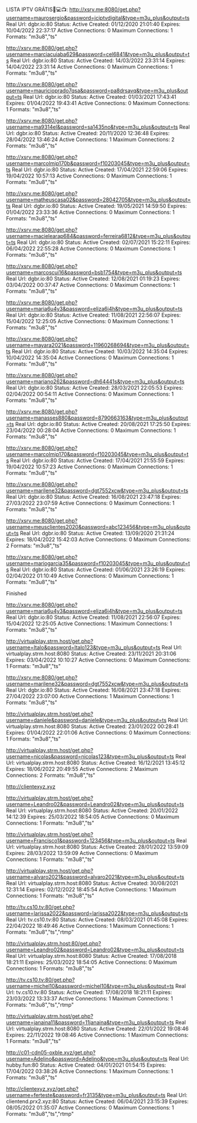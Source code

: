 LISTA IPTV GRÁTIS📲💻📺:
http://xsrv.me:8080/get.php?username=maurosergio&password=jciptvdigital&type=m3u_plus&output=ts
Real Url: dgbr.io:80     Status: Active    Created: 01/12/2020 21:01:40     Expires: 10/04/2022 22:37:17    Active Connections: 0     Maximum Connections: 1     Formats: "m3u8","ts"

http://xsrv.me:8080/get.php?username=marciacuiaba629&password=cel6841&type=m3u_plus&output=ts
Real Url: dgbr.io:80     Status: Active    Created: 14/03/2022 23:31:14     Expires: 14/04/2022 23:31:14    Active Connections: 0     Maximum Connections: 1     Formats: "m3u8","ts"

http://xsrv.me:8080/get.php?username=mauricioprado7qsa&password=pa8drsavq&type=m3u_plus&output=ts
Real Url: dgbr.io:80     Status: Active    Created: 01/03/2021 17:43:41     Expires: 01/04/2022 19:43:41    Active Connections: 0     Maximum Connections: 1     Formats: "m3u8","ts"

http://xsrv.me:8080/get.php?username=ma9314el&password=sa1435no&type=m3u_plus&output=ts
Real Url: dgbr.io:80     Status: Active    Created: 20/11/2020 12:36:48     Expires: 28/04/2022 13:46:24    Active Connections: 1     Maximum Connections: 2     Formats: "m3u8","ts"

http://xsrv.me:8080/get.php?username=marcolmip170b&password=f10203045&type=m3u_plus&output=ts
Real Url: dgbr.io:80     Status: Active    Created: 17/04/2021 22:59:06     Expires: 19/04/2022 10:57:13    Active Connections: 0     Maximum Connections: 1     Formats: "m3u8","ts"

http://xsrv.me:8080/get.php?username=matheuscasa02&password=28042705&type=m3u_plus&output=ts
Real Url: dgbr.io:80     Status: Active    Created: 19/05/2021 14:59:50     Expires: 01/04/2022 23:33:36    Active Connections: 0     Maximum Connections: 1     Formats: "m3u8","ts"

http://xsrv.me:8080/get.php?username=macielearap684&password=ferreira6812&type=m3u_plus&output=ts
Real Url: dgbr.io:80     Status: Active    Created: 02/07/2021 15:22:11     Expires: 06/04/2022 22:55:28    Active Connections: 0     Maximum Connections: 1     Formats: "m3u8","ts"

http://xsrv.me:8080/get.php?username=marcoscui16&password=bsb1754&type=m3u_plus&output=ts
Real Url: dgbr.io:80     Status: Active    Created: 12/08/2021 01:19:23     Expires: 03/04/2022 00:37:47    Active Connections: 0     Maximum Connections: 1     Formats: "m3u8","ts"

http://xsrv.me:8080/get.php?username=maria6u4y3&password=eliza6i4h&type=m3u_plus&output=ts
Real Url: dgbr.io:80     Status: Active    Created: 11/08/2021 22:56:07     Expires: 15/04/2022 12:25:05    Active Connections: 0     Maximum Connections: 1     Formats: "m3u8","ts"

http://xsrv.me:8080/get.php?username=mayara2021&password=11960268694&type=m3u_plus&output=ts
Real Url: dgbr.io:80     Status: Active    Created: 10/03/2022 14:35:04     Expires: 10/04/2022 14:35:04    Active Connections: 0     Maximum Connections: 1     Formats: "m3u8","ts"

http://xsrv.me:8080/get.php?username=mariano262&password=dh64441s&type=m3u_plus&output=ts
Real Url: dgbr.io:80     Status: Active    Created: 28/03/2021 22:05:53     Expires: 02/04/2022 00:54:11    Active Connections: 0     Maximum Connections: 1     Formats: "m3u8","ts"

http://xsrv.me:8080/get.php?username=manasses880&password=8790663163&type=m3u_plus&output=ts
Real Url: dgbr.io:80     Status: Active    Created: 20/08/2021 17:25:50     Expires: 23/04/2022 00:28:04    Active Connections: 0     Maximum Connections: 1     Formats: "m3u8","ts"

http://xsrv.me:8080/get.php?username=marcolmip170&password=f10203045&type=m3u_plus&output=ts
Real Url: dgbr.io:80     Status: Active    Created: 17/04/2021 21:55:59     Expires: 19/04/2022 10:57:23    Active Connections: 0     Maximum Connections: 1     Formats: "m3u8","ts"

http://xsrv.me:8080/get.php?username=marilene32&password=dgt7552xcw&type=m3u_plus&output=ts
Real Url: dgbr.io:80     Status: Active    Created: 16/08/2021 23:47:18     Expires: 27/03/2022 23:07:59    Active Connections: 0     Maximum Connections: 1     Formats: "m3u8","ts"

http://xsrv.me:8080/get.php?username=meusclientes2020&password=abc123456&type=m3u_plus&output=ts
Real Url: dgbr.io:80     Status: Active    Created: 13/09/2020 21:31:24     Expires: 18/04/2022 15:42:03    Active Connections: 0     Maximum Connections: 2     Formats: "m3u8","ts"

http://xsrv.me:8080/get.php?username=mariogarcia35&password=f10203045&type=m3u_plus&output=ts
Real Url: dgbr.io:80     Status: Active    Created: 01/06/2021 23:26:19     Expires: 02/04/2022 01:10:49    Active Connections: 0     Maximum Connections: 1     Formats: "m3u8","ts"

Finished

http://xsrv.me:8080/get.php?username=maria6u4y3&password=eliza6i4h&type=m3u_plus&output=ts
Real Url: dgbr.io:80     Status: Active    Created: 11/08/2021 22:56:07     Expires: 15/04/2022 12:25:05    Active Connections: 1     Maximum Connections: 1     Formats: "m3u8","ts"

http://virtualplay.strm.host/get.php?username=Italo&password=Italo123&type=m3u_plus&output=ts
Real Url: virtualplay.strm.host:8080     Status: Active    Created: 23/11/2021 20:31:06     Expires: 03/04/2022 10:10:27    Active Connections: 0     Maximum Connections: 1     Formats: "m3u8","ts"

http://xsrv.me:8080/get.php?username=marilene32&password=dgt7552xcw&type=m3u_plus&output=ts
Real Url: dgbr.io:80     Status: Active    Created: 16/08/2021 23:47:18     Expires: 27/04/2022 23:07:00    Active Connections: 1     Maximum Connections: 1     Formats: "m3u8","ts"

http://virtualplay.strm.host/get.php?username=daniele&password=daniele&type=m3u_plus&output=ts
Real Url: virtualplay.strm.host:8080     Status: Active    Created: 23/01/2022 00:28:41     Expires: 01/04/2022 22:01:06    Active Connections: 0     Maximum Connections: 1     Formats: "m3u8","ts"

http://virtualplay.strm.host/get.php?username=nicolas&password=nicolas123&type=m3u_plus&output=ts
Real Url: virtualplay.strm.host:8080     Status: Active    Created: 16/12/2021 13:45:12     Expires: 18/06/2022 20:49:55    Active Connections: 2     Maximum Connections: 2     Formats: "m3u8","ts"

http://clientexyz.xyz

http://virtualplay.strm.host/get.php?username=Leandro02&password=Leandro02&type=m3u_plus&output=ts
Real Url: virtualplay.strm.host:8080     Status: Active    Created: 20/01/2022 14:12:39     Expires: 25/03/2022 18:54:05    Active Connections: 0     Maximum Connections: 1     Formats: "m3u8","ts"

http://virtualplay.strm.host/get.php?username=Francisco1&password=123456&type=m3u_plus&output=ts
Real Url: virtualplay.strm.host:8080     Status: Active    Created: 28/01/2022 13:59:09     Expires: 28/03/2022 13:59:09    Active Connections: 0     Maximum Connections: 1     Formats: "m3u8","ts"

http://virtualplay.strm.host/get.php?username=alvaro2021&password=alvaro2021&type=m3u_plus&output=ts
Real Url: virtualplay.strm.host:8080     Status: Active    Created: 30/08/2021 12:31:14     Expires: 02/12/2022 18:45:54    Active Connections: 1     Maximum Connections: 1     Formats: "m3u8","ts"

http://tv.cs10.tv:80/get.php?username=larissa2022&password=larissa2022&type=m3u_plus&output=ts
Real Url: tv.cs10.tv:80     Status: Active    Created: 08/03/2021 01:45:08     Expires: 22/04/2022 18:49:46    Active Connections: 1     Maximum Connections: 1     Formats: "m3u8","ts","rtmp"

http://virtualplay.strm.host:80/get.php?username=Leandro02&password=Leandro02&type=m3u_plus&output=ts
Real Url: virtualplay.strm.host:8080     Status: Active    Created: 17/08/2018 18:21:11     Expires: 25/03/2022 18:54:05    Active Connections: 0     Maximum Connections: 1     Formats: "m3u8","ts"

http://tv.cs10.tv:80/get.php?username=michel10&password=michel10&type=m3u_plus&output=ts
Real Url: tv.cs10.tv:80     Status: Active    Created: 17/08/2018 18:21:11     Expires: 23/03/2022 13:33:37    Active Connections: 1     Maximum Connections: 1     Formats: "m3u8","ts","rtmp"

http://virtualplay.strm.host/get.php?username=janaina11&password=11janaina&type=m3u_plus&output=ts
Real Url: virtualplay.strm.host:8080     Status: Active    Created: 22/01/2022 19:08:46     Expires: 22/11/2022 19:08:46    Active Connections: 1     Maximum Connections: 1     Formats: "m3u8","ts"

http://c01-cdn05-oxble.xyz/get.php?username=Adelino&password=Adelino&type=m3u_plus&output=ts
Real Url: hubby.fun:80     Status: Active    Created: 04/01/2021 01:54:15     Expires: 17/04/2022 03:38:26    Active Connections: 1     Maximum Connections: 1     Formats: "m3u8","ts"

http://clientexyz.xyz/get.php?username=ferteste&password=fr3135&type=m3u_plus&output=ts
Real Url: clientend.prx2.xyz:80     Status: Active    Created: 06/04/2021 23:15:39     Expires: 08/05/2022 01:35:07    Active Connections: 0     Maximum Connections: 1     Formats: "m3u8","ts","rtmp"
